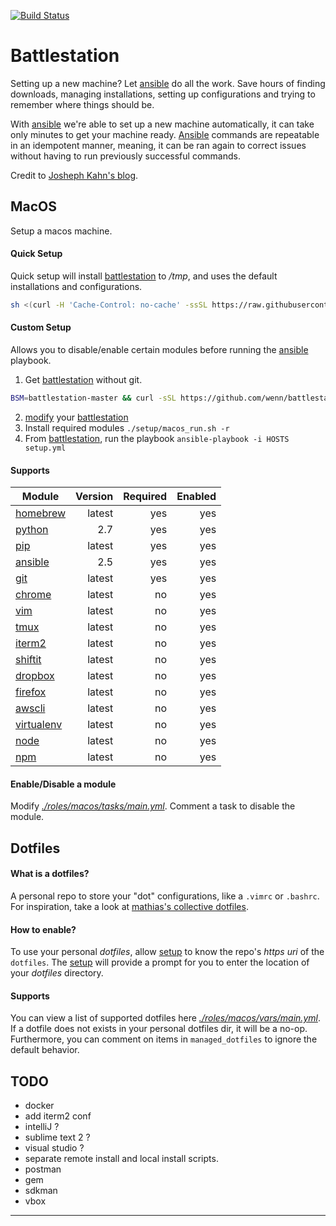 [![Build Status](https://travis-ci.org/wenn/battlestation.svg?branch=master)](https://travis-ci.org/wenn/battlestation)

# Battlestation
Setting up a new machine? Let [ansible][ansible] do all the work.
Save hours of finding downloads, managing installations, setting up configurations and trying to remember where things should be.

With [ansible] we're able to set up a new machine automatically, it can take only minutes to get your machine ready. [Ansible][ansible] commands are repeatable in an idempotent manner, meaning, it can be ran again to correct issues without having to run previously successful commands.

Credit to [Josheph Kahn's blog][josephkahn].

## MacOS
Setup a macos machine.

#### Quick Setup
Quick setup will install [battlestation] to */tmp*,
and uses the default installations and configurations.

```sh
sh <(curl -H 'Cache-Control: no-cache' -ssSL https://raw.githubusercontent.com/wenn/battlestation/master/setup/macos_run.sh)
```

#### Custom Setup
Allows you to disable/enable certain modules before running the [ansible] playbook.

1. Get [battlestation] without git.
```sh
BSM=battlestation-master && curl -sSL https://github.com/wenn/battlestation/archive/master.zip -o ${BSM}.zip && unzip $BSM && cd $BSM
```
2. [modify] your [battlestation]
3. Install required modules `./setup/macos_run.sh -r`
4. From [battlestation], run the playbook `ansible-playbook -i HOSTS setup.yml`


#### Supports
|  Module            |                 Version      |  Required      |  Enabled      |
|  ---               |---:                          |---:            |---:           |
|  [homebrew]        |                 latest       |  yes           |  yes          |
|  [python]          |                 2.7          |  yes           |  yes          |
|  [pip]             |                 latest       |  yes           |  yes          |
|  [ansible]         |                 2.5          |  yes           |  yes          |
|  [git]             |                 latest       |  yes           |  yes          |
|  [chrome]          |                 latest       |  no            |  yes          |
|  [vim]             |                 latest       |  no            |  yes          |
|  [tmux]            |                 latest       |  no            |  yes          |
|  [iterm2]          |                 latest       |  no            |  yes          |
|  [shiftit]         |                 latest       |  no            |  yes          |
|  [dropbox]         |                 latest       |  no            |  yes          |
|  [firefox]         |                 latest       |  no            |  yes          |
|  [awscli]          |                 latest       |  no            |  yes          |
|  [virtualenv]      |                 latest       |  no            |  yes          |
|  [node]            |                 latest       |  no            |  yes          |
|  [npm]             |                 latest       |  no            |  yes          |

#### Enable/Disable a module
Modify [_./roles/macos/tasks/main.yml_]. Comment a task to disable the module.

## Dotfiles
#### What is a dotfiles?
A personal repo to store your "dot" configurations, like a `.vimrc` or `.bashrc`.
For inspiration, take a look at [mathias's collective dotfiles](https://github.com/mathiasbynens/dotfiles).

#### How to enable?
To use your personal _dotfiles_, allow [setup] to know the repo's _https uri_ of the `dotfiles`. The [setup] will provide a prompt for you to enter the location of your _dotfiles_ directory.

#### Supports
You can view a list of supported dotfiles here [_./roles/macos/vars/main.yml_].
If a dotfile does not exists in your personal dotfiles dir, it will be a no-op.
Furthermore, you can comment on items in `managed_dotfiles` to ignore
the default behavior.


## TODO

- docker
- add iterm2 conf
- intelliJ ?
- sublime text 2 ?
- visual studio ?
- separate remote install and local install scripts.
- postman
- gem
- sdkman
- vbox

---

[modify]: #enabledisable-a-module
[dotfiles]: #what-is-a-dotfiles
[setup]: #setup

[battlestation]: https://github.com/wenn/battlestation
[josephkahn]: https://blog.josephkahn.io/articles/ansible/
[ansible]: https://www.ansible.com/
[vundle]: https://github.com/VundleVim/Vundle.vim
[tmux]: https://github.com/tmux/tmux/wiki
[homebrew]: https://brew.sh/
[git]: https://git-scm.com/
[chrome]: https://www.google.com/chrome/
[python]: https://www.python.org/
[pip]: https://pypi.org/project/pip/
[vim]: https://www.vim.org/
[iterm2]: https://www.iterm2.com/
[bash]: https://linux.die.net/man/1/bash
[screen]: https://www.gnu.org/software/screen/
[ideavim]: https://plugins.jetbrains.com/plugin/164-ideavim
[shiftit]: https://github.com/fikovnik/ShiftIt
[chef]: https://www.chef.io/
[puppet]: https://puppet.com/
[firefox]: https://www.mozilla.org/en-US/firefox/new/
[dropbox]: https://www.dropbox.com/
[awscli]: https://aws.amazon.com/cli/
[virtualenv]: https://virtualenv.pypa.io/en/stable/
[npm]: https://www.npmjs.com/
[node]: https://nodejs.org/en/
[_./roles/macos/tasks/main.yml_]: https://github.com/wenn/battlestation/tree/master/roles/macos/tasks/main.yml
[_./roles/macos/vars/main.yml_]: https://github.com/wenn/battlestation/tree/master/roles/macos/vars/main.yml
